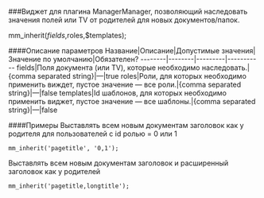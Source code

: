 ###Виджет для плагина ManagerManager, позволяющий наследовать значения полей или TV от родителей для новых документов/папок.

mm_inherit($fields,$roles,$templates);

####Описание параметров
Название|Описание|Допустимые значения|Значение по умолчанию|Обязателен?
--------|--------|---------|-----------
fields|Поля документа (или TV), которые необходимо наследовать.|{comma separated string}|—|true
roles|Роли, для которых необходимо применить виждет, пустое значение — все роли.|{comma separated string}|—|false
templates|Id шаблонов, для которых необходимо применить виджет, пустое значение — все шаблоны.|{comma separated string}|—|false

####Примеры
Выставлять всем новым документам заголовок как у родителя для пользователей с id ролью = 0 или 1
	
	mm_inherit('pagetitle', '0,1');

Выставлять всем новым документам заголовок и расширенный заголовок как у родителей
	
	mm_inherit('pagetitle,longtitle');